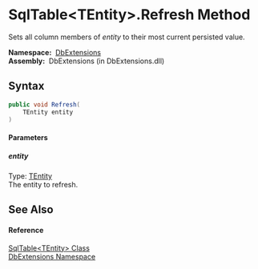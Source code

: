 SqlTable&lt;TEntity>.Refresh Method
===================================
Sets all column members of *entity* to their most current persisted value.

  **Namespace:**  [DbExtensions][1]  
  **Assembly:**  DbExtensions (in DbExtensions.dll)

Syntax
------

```csharp
public void Refresh(
	TEntity entity
)
```

#### Parameters

##### *entity*
Type: [TEntity][2]  
The entity to refresh.


See Also
--------

#### Reference
[SqlTable&lt;TEntity> Class][2]  
[DbExtensions Namespace][1]  

[1]: ../README.md
[2]: README.md
